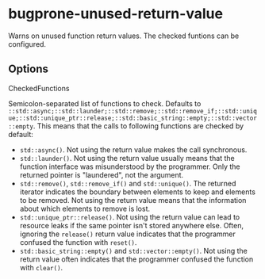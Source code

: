 # bugprone-unused-return-value

Warns on unused function return values. The checked funtions can be
configured.

## Options

<div class="option">

CheckedFunctions

Semicolon-separated list of functions to check. Defaults to
`::std::async;::std::launder;::std::remove;::std::remove_if;::std::unique;::std::unique_ptr::release;::std::basic_string::empty;::std::vector::empty`.
This means that the calls to following functions are checked by default:

  - `std::async()`. Not using the return value makes the call
    synchronous.
  - `std::launder()`. Not using the return value usually means that the
    function interface was misunderstood by the programmer. Only the
    returned pointer is "laundered", not the argument.
  - `std::remove()`, `std::remove_if()` and `std::unique()`. The
    returned iterator indicates the boundary between elements to keep
    and elements to be removed. Not using the return value means that
    the information about which elements to remove is lost.
  - `std::unique_ptr::release()`. Not using the return value can lead to
    resource leaks if the same pointer isn't stored anywhere else.
    Often, ignoring the `release()` return value indicates that the
    programmer confused the function with `reset()`.
  - `std::basic_string::empty()` and `std::vector::empty()`. Not using
    the return value often indicates that the programmer confused the
    function with `clear()`.

</div>
